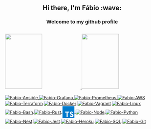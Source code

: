 <h2 align="center"> Hi there, I'm Fábio :wave:  </h2>

<h3 align="center"> Welcome to my github profile </h3>

##


<a href="https://github.com/fabioalmeida08">
  <img height="180em" width='49%' src="https://github-readme-stats.vercel.app/api?username=fabioalmeida08&show_icons=true&theme=dark&include_all_commits=true&count_private=true"/>
  <img height="180em" width='49%' src="https://github-readme-stats.vercel.app/api/top-langs/?username=fabioalmeida08&layout=compact&langs_count=7&theme=dark"/>
  
<div style="display: inline_block"><br>
  <img align="center" alt="Fabio-Ansible" height="45" width="45" src="https://cdn.jsdelivr.net/gh/devicons/devicon/icons/ansible/ansible-original.svg">
  <img align="center" alt="Fabio-Grafana" height="45" width="45" src="https://cdn.jsdelivr.net/gh/devicons/devicon/icons/grafana/grafana-original-wordmark.svg">
  <img align="center" alt="Fabio-Prometheus" height="45" width="45" src="https://cdn.jsdelivr.net/gh/devicons/devicon/icons/prometheus/prometheus-original-wordmark.svg">
  <img align="center" alt="Fabio-AWS" height="45" width="45" src="https://cdn.jsdelivr.net/gh/devicons/devicon@latest/icons/amazonwebservices/amazonwebservices-original-wordmark.svg">
  <img align="center" alt="Fabio-Terraform" height="40" width="40" src="https://cdn.jsdelivr.net/gh/devicons/devicon/icons/terraform/terraform-original.svg">
  <img align="center" alt="Fabio-Docker" height="40" width="40" src="https://cdn.jsdelivr.net/gh/devicons/devicon/icons/docker/docker-plain-wordmark.svg">
  <img align="center" alt="Fabio-Vagrant" height="40" width="40" src="https://cdn.jsdelivr.net/gh/devicons/devicon/icons/vagrant/vagrant-original.svg">
  <img align="center" alt="Fabio-Linux" height="40" width="40" src="https://cdn.jsdelivr.net/gh/devicons/devicon/icons/linux/linux-original.svg">
  <img align="center" alt="Fabio-Bash" height="40" width="40" src="https://cdn.jsdelivr.net/gh/devicons/devicon/icons/bash/bash-original.svg" >
  <img align="center" alt="Fabio-Rust" height="45" width="45" src="https://cdn.jsdelivr.net/gh/devicons/devicon@latest/icons/rust/rust-original.svg">
  <img align="center" alt="Fabio-Ts" height="40" width="40" src="https://raw.githubusercontent.com/devicons/devicon/master/icons/typescript/typescript-plain.svg">
  <img align="center" alt="Fabio-Node" height="40" width="40" src="https://cdn.jsdelivr.net/gh/devicons/devicon/icons/nodejs/nodejs-original.svg">
  <img align="center" alt="Fabio-Python" height="40" width="40" src="https://cdn.jsdelivr.net/gh/devicons/devicon/icons/python/python-original.svg">
  <img align="center" alt="Fabio-Nest" height="40" width="40" src="https://cdn.jsdelivr.net/gh/devicons/devicon@latest/icons/nestjs/nestjs-original.svg">
  <img align="center" alt="Fabio-Jest" height="40" width="40" src="https://cdn.jsdelivr.net/gh/devicons/devicon/icons/jest/jest-plain.svg">
  <img align="center" alt="Fabio-Heroku" height="40" width="40" src="https://cdn.jsdelivr.net/gh/devicons/devicon/icons/heroku/heroku-plain.svg">
  <img align="center" alt="Fabio-SQL" height="40" width="40" src="https://cdn.jsdelivr.net/gh/devicons/devicon/icons/postgresql/postgresql-original.svg">
  <img align="center" alt="Fabio-Git" height="40" width="40" src="https://cdn.jsdelivr.net/gh/devicons/devicon/icons/git/git-original.svg">  
</div>
 
  ##
  



